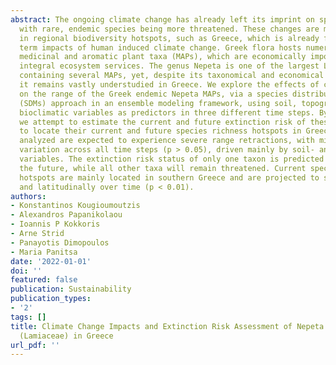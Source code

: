 ```yaml
---
abstract: The ongoing climate change has already left its imprint on species distributions,
  with rare, endemic species being more threatened. These changes are more prominent
  in regional biodiversity hotspots, such as Greece, which is already facing the short
  term impacts of human induced climate change. Greek flora hosts numerous endemic
  medicinal and aromatic plant taxa (MAPs), which are economically important and provide
  integral ecosystem services. The genus Nepeta is one of the largest Lamiaceae genera,
  containing several MAPs, yet, despite its taxonomical and economical significance,
  it remains vastly understudied in Greece. We explore the effects of climate change
  on the range of the Greek endemic Nepeta MAPs, via a species distribution models
  (SDMs) approach in an ensemble modeling framework, using soil, topographical and
  bioclimatic variables as predictors in three different time steps. By doing so,
  we attempt to estimate the current and future extinction risk of these taxa and
  to locate their current and future species richness hotspots in Greece. The taxa
  analyzed are expected to experience severe range retractions, with minor intraspecific
  variation across all time steps (p > 0.05), driven mainly by soil- and aridity-related
  variables. The extinction risk status of only one taxon is predicted to worsen in
  the future, while all other taxa will remain threatened. Current species richness
  hotspots are mainly located in southern Greece and are projected to shift both altitudinally
  and latitudinally over time (p < 0.01).
authors:
- Konstantinos Kougioumoutzis
- Alexandros Papanikolaou
- Ioannis P Kokkoris
- Arne Strid
- Panayotis Dimopoulos
- Maria Panitsa
date: '2022-01-01'
doi: ''
featured: false
publication: Sustainability
publication_types:
- '2'
tags: []
title: Climate Change Impacts and Extinction Risk Assessment of Nepeta Representatives
  (Lamiaceae) in Greece
url_pdf: ''
---
```

